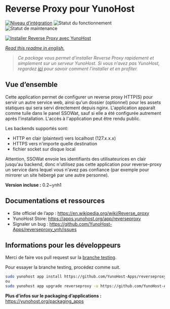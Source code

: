 <!--
N.B.: This README was automatically generated by https://github.com/YunoHost/apps/tree/master/tools/README-generator
It shall NOT be edited by hand.
-->

# Reverse Proxy pour YunoHost

[![Niveau d’intégration](https://dash.yunohost.org/integration/reverseproxy.svg)](https://dash.yunohost.org/appci/app/reverseproxy) ![Statut du fonctionnement](https://ci-apps.yunohost.org/ci/badges/reverseproxy.status.svg) ![Statut de maintenance](https://ci-apps.yunohost.org/ci/badges/reverseproxy.maintain.svg)

[![Installer Reverse Proxy avec YunoHost](https://install-app.yunohost.org/install-with-yunohost.svg)](https://install-app.yunohost.org/?app=reverseproxy)

*[Read this readme in english.](./README.md)*

> *Ce package vous permet d’installer Reverse Proxy rapidement et simplement sur un serveur YunoHost.
Si vous n’avez pas YunoHost, regardez [ici](https://yunohost.org/#/install) pour savoir comment l’installer et en profiter.*

## Vue d’ensemble

Cette application permet de configurer un reverse proxy HTTP(S) pour servir un autre service web, ainsi qu'un dossier (optionnel) pour les assets statiques qui sera servi directement depuis nginx. L'application apparaît comme tuile dans le panel SSOWat, sauf si elle a été configurée autrement après l'installation. L'accès à l'application peut être rendu public.

Les backends supportés sont:

- HTTP en clair (plaintext) vers localhost (127.x.x.x)
- HTTPS vers n'importe quelle destination
- fichier socket sur disque local

Attention, SSOWat envoie les identifiants des utilisateurices en clair jusqu'au backend, donc n'utilisez pas cette application pour reverse-proxy un service dans lequel vous n'avez pas confiance (par exemple pour mirrorer un site hébergé par une autre personne).


**Version incluse :** 0.2~ynh1
## Documentations et ressources

* Site officiel de l’app : <https://en.wikipedia.org/wiki/Reverse_proxy>
* YunoHost Store: <https://apps.yunohost.org/app/reverseproxy>
* Signaler un bug : <https://github.com/YunoHost-Apps/reverseproxy_ynh/issues>

## Informations pour les développeurs

Merci de faire vos pull request sur la [branche testing](https://github.com/YunoHost-Apps/reverseproxy_ynh/tree/testing).

Pour essayer la branche testing, procédez comme suit.

``` bash
sudo yunohost app install https://github.com/YunoHost-Apps/reverseproxy_ynh/tree/testing --debug
ou
sudo yunohost app upgrade reverseproxy -u https://github.com/YunoHost-Apps/reverseproxy_ynh/tree/testing --debug
```

**Plus d’infos sur le packaging d’applications :** <https://yunohost.org/packaging_apps>